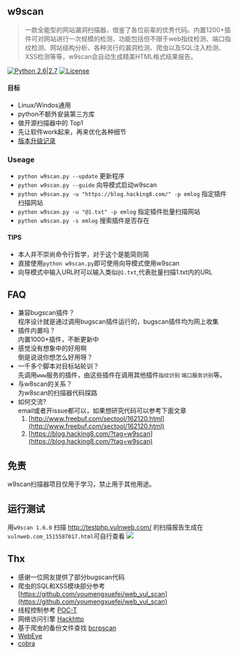 ## w9scan
> 一款全能型的网站漏洞扫描器，借鉴了各位前辈的优秀代码。内置1200+插件可对网站进行一次规模的检测，功能包括但不限于web指纹检测、端口指纹检测、网站结构分析、各种流行的漏洞检测、爬虫以及SQL注入检测、XSS检测等等，w9scan会自动生成精美HTML格式结果报告。  

[![Python 2.6|2.7](https://img.shields.io/badge/python-2.6|2.7-yellow.svg)](https://www.python.org/)  [![License](https://img.shields.io/badge/license-GPLv2-red.svg)](https://github.com/boy-hack/w9scan/blob/master/GPL-2.0)

#### 目标
- Linux/Windos通用
- python不额外安装第三方库
- 做开源扫描器中的 Top1
- 先让软件work起来，再来优化各种细节
- [版本升级记录](./UPDATELOG)

### Useage
- `python w9scan.py --update` 更新程序
- `python w9scan.py --guide` 向导模式启动w9scan
- `python w9scan.py -u "https://blog.hacking8.com/" -p emlog` 指定插件扫描网站
- `python w9scan.py -u "@1.txt" -p emlog` 指定插件批量扫描网站
- `python w9scan.py -s emlog` 搜索插件是否存在

#### TIPS
- 本人并不崇尚命令行哲学，对于这个是能简则简
- 直接使用`python w9scan.py`即可使用向导模式使用w9scan
- 向导模式中输入URL时可以输入类似`@1.txt`,代表批量扫描1.txt内的URL

## FAQ
- 兼容bugscan插件？  
    程序设计就是通过调用bugscan插件运行的，bugscan插件均为网上收集
- 插件内置吗？  
    内置1000+插件，不断更新中
- 感觉没有想象中的好用啊  
    倒是说说你想怎么好用呀？
- 一千多个脚本对目标站轮训？  
    先调用`www`服务的插件，由这些插件在调用其他插件`指纹识别` `端口服务识别`等。
- 与w8scan的关系？  
    为w8scan的扫描器代码探路
- 如何交流?  
    email或者开issue都可以，如果想研究代码可以参考下面文章
    1. [http://www.freebuf.com/sectool/162120.html](http://www.freebuf.com/sectool/162120.html)
    2. [https://blog.hacking8.com/?tag=w9scan](https://blog.hacking8.com/?tag=w9scan)

## 免责
w9scan扫描器项目仅用于学习，禁止用于其他用途。

## 运行测试

用`w9scan 1.6.0` 扫描 http://testphp.vulnweb.com/ 的扫描报告生成在`vulnweb.com_1515587017.html`可自行查看
![](https://github.com/boy-hack/w9scan/blob/master/images/report.png)

## Thx
- 感谢一位网友提供了部分bugscan代码
- 爬虫的SQL和XSS模块部分参考 [https://github.com/youmengxuefei/web_vul_scan](https://github.com/youmengxuefei/web_vul_scan)
- 线程控制参考 [POC-T](https://github.com/Xyntax/POC-T/blob/2.0/lib/controller/engine.py)
- 网络访问引擎 [Hackhttp](https://github.com/BugScanTeam/hackhttp/)
- 基于爬虫的备份文件查找 [bcrpscan](https://github.com/secfree/bcrpscan)
- [WebEye](https://github.com/zerokeeper/WebEye/)
- [cobra](https://github.com/wufeifei/cobra)